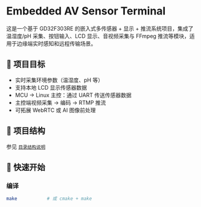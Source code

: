# Embedded AV Sensor Terminal

这是一个基于 GD32F303RE 的嵌入式多传感器 + 显示 + 推流系统项目，集成了温湿度/pH 采集、按钮输入、LCD 显示、音视频采集与 FFmpeg 推流等模块，适用于边缘端实时感知和远程传输场景。

## 🎯 项目目标

- 实时采集环境参数（温湿度、pH 等）
- 支持本地 LCD 显示传感器数据
- MCU → Linux 主控：通过 UART 传送传感器数据
- 主控端视频采集 → 编码 → RTMP 推流
- 可拓展 WebRTC 或 AI 图像前处理

## 🧱 项目结构

参见 [`目录结构说明`](./docs/structure.md)

## 🚀 快速开始

### 编译

```bash
make           # 或 cmake + make
